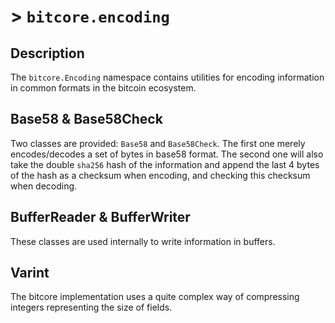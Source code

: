 # > `bitcore.encoding`

## Description

The `bitcore.Encoding` namespace contains utilities for encoding information in
common formats in the bitcoin ecosystem.

## Base58 & Base58Check

Two classes are provided: `Base58` and `Base58Check`. The first one merely
encodes/decodes a set of bytes in base58 format. The second one will also take
the double `sha256` hash of the information and append the last 4 bytes of the
hash as a checksum when encoding, and checking this checksum when decoding.

## BufferReader & BufferWriter

These classes are used internally to write information in buffers.

## Varint

The bitcore implementation uses a quite complex way of compressing integers
representing the size of fields.
